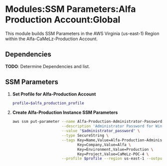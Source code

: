 # Modules:SSM Parameters:Alfa Production Account:Global

This module builds SSM Parameters in the AWS Virginia (us-east-1) Region within the
Alfa-CaMeLz-Production Account.

## Dependencies

**TODO**: Determine Dependencies and list.

## SSM Parameters

1. **Set Profile for Alfa-Production Account**

    ```bash
    profile=$alfa_production_profile
    ```

1. **Create Alfa-Production Instance SSM Parameters**

    ```bash
    aws ssm put-parameter --name Alfa-Production-Administrator-Password \
                          --description 'Administrator Password for Windows Instances' \
                          --value "$administrator_password" \
                          --type SecureString \
                          --tags Key=Name,Value=Alfa-Production-Administrator-Password \
                                 Key=Company,Value=Alfa \
                                 Key=Environment,Value=Production \
                                 Key=Project,Value=CaMeLz-POC-4 \
                          --profile $profile --region us-east-1 --output text
    ```
